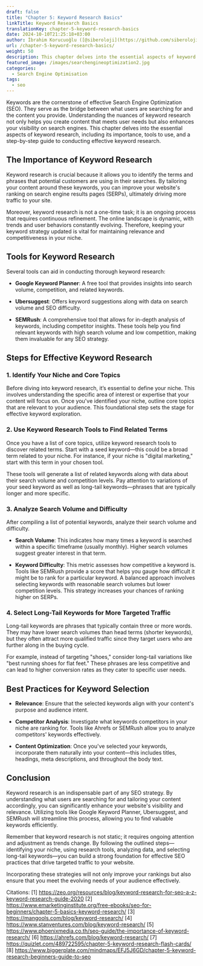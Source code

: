 ```yaml
---
draft: false
title: "Chapter 5: Keyword Research Basics"
linkTitle: Keyword Research Basics
translationKey: chapter-5-keyword-research-basics
date: 2024-10-10T21:25:18+03:00
author: İbrahim Korucuoğlu ([@siberoloji](https://github.com/siberoloji))
url: /chapter-5-keyword-research-basics/
weight: 50
description: This chapter delves into the essential aspects of keyword research, including its importance, tools to use, and a step-by-step guide to conducting effective keyword research.
featured_image: /images/searchengineoptimization2.jpg
categories:
  - Search Engine Optimisation
tags:
  - seo
---
```

Keywords are the cornerstone of effective Search Engine Optimization (SEO). They serve as the bridge between what users are searching for and the content you provide. Understanding the nuances of keyword research not only helps you create content that meets user needs but also enhances your visibility on search engines. This chapter delves into the essential aspects of keyword research, including its importance, tools to use, and a step-by-step guide to conducting effective keyword research.

## The Importance of Keyword Research

Keyword research is crucial because it allows you to identify the terms and phrases that potential customers are using in their searches. By tailoring your content around these keywords, you can improve your website's ranking on search engine results pages (SERPs), ultimately driving more traffic to your site.

Moreover, keyword research is not a one-time task; it is an ongoing process that requires continuous refinement. The online landscape is dynamic, with trends and user behaviors constantly evolving. Therefore, keeping your keyword strategy updated is vital for maintaining relevance and competitiveness in your niche.

## Tools for Keyword Research

Several tools can aid in conducting thorough keyword research:

* **Google Keyword Planner**: A free tool that provides insights into search volume, competition, and related keywords.

* **Ubersuggest**: Offers keyword suggestions along with data on search volume and SEO difficulty.

* **SEMRush**: A comprehensive tool that allows for in-depth analysis of keywords, including competitor insights.
These tools help you find relevant keywords with high search volume and low competition, making them invaluable for any SEO strategy.

## Steps for Effective Keyword Research

### 1. Identify Your Niche and Core Topics

Before diving into keyword research, it’s essential to define your niche. This involves understanding the specific area of interest or expertise that your content will focus on. Once you've identified your niche, outline core topics that are relevant to your audience. This foundational step sets the stage for effective keyword exploration.

### 2. Use Keyword Research Tools to Find Related Terms

Once you have a list of core topics, utilize keyword research tools to discover related terms. Start with a seed keyword—this could be a broad term related to your niche. For instance, if your niche is "digital marketing," start with this term in your chosen tool.

These tools will generate a list of related keywords along with data about their search volume and competition levels. Pay attention to variations of your seed keyword as well as long-tail keywords—phrases that are typically longer and more specific.

### 3. Analyze Search Volume and Difficulty

After compiling a list of potential keywords, analyze their search volume and difficulty.

* **Search Volume**: This indicates how many times a keyword is searched within a specific timeframe (usually monthly). Higher search volumes suggest greater interest in that term.

* **Keyword Difficulty**: This metric assesses how competitive a keyword is. Tools like SEMRush provide a score that helps you gauge how difficult it might be to rank for a particular keyword.
A balanced approach involves selecting keywords with reasonable search volumes but lower competition levels. This strategy increases your chances of ranking higher on SERPs.

### 4. Select Long-Tail Keywords for More Targeted Traffic

Long-tail keywords are phrases that typically contain three or more words. They may have lower search volumes than head terms (shorter keywords), but they often attract more qualified traffic since they target users who are further along in the buying cycle.

For example, instead of targeting "shoes," consider long-tail variations like "best running shoes for flat feet." These phrases are less competitive and can lead to higher conversion rates as they cater to specific user needs.

## Best Practices for Keyword Selection

* **Relevance**: Ensure that the selected keywords align with your content's purpose and audience intent.

* **Competitor Analysis**: Investigate what keywords competitors in your niche are ranking for. Tools like Ahrefs or SEMRush allow you to analyze competitors' keywords effectively.

* **Content Optimization**: Once you've selected your keywords, incorporate them naturally into your content—this includes titles, headings, meta descriptions, and throughout the body text.

## Conclusion

Keyword research is an indispensable part of any SEO strategy. By understanding what users are searching for and tailoring your content accordingly, you can significantly enhance your website's visibility and relevance. Utilizing tools like Google Keyword Planner, Ubersuggest, and SEMRush will streamline this process, allowing you to find valuable keywords efficiently.

Remember that keyword research is not static; it requires ongoing attention and adjustment as trends change. By following the outlined steps—identifying your niche, using research tools, analyzing data, and selecting long-tail keywords—you can build a strong foundation for effective SEO practices that drive targeted traffic to your website.

Incorporating these strategies will not only improve your rankings but also ensure that you meet the evolving needs of your audience effectively.

Citations:
[1] <https://zeo.org/resources/blog/keyword-research-for-seo-a-z-keyword-research-guide-2020>
[2] <https://www.emarketinginstitute.org/free-ebooks/seo-for-beginners/chapter-5-basics-keyword-research/>
[3] <https://mangools.com/blog/keyword-research/>
[4] <https://www.stanventures.com/blog/keyword-research/>
[5] <https://www.phoenixmedia.co.th/seo-guide/the-importance-of-keyword-research/>
[6] <https://ahrefs.com/blog/keyword-research/>
[7] <https://quizlet.com/489722595/chapter-5-keyword-research-flash-cards/>
[8] <https://www.biggerplate.com/mindmaps/EFJ5J6GD/chapter-5-keyword-research-beginners-guide-to-seo>
